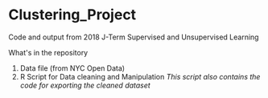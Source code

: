 # Clustering_Project
Code and output from 2018 J-Term Supervised and Unsupervised Learning 

What's in the repository
1. Data file (from NYC Open Data)
2. R Script for Data cleaning and Manipulation
  *This script also contains the code for exporting the cleaned dataset*
